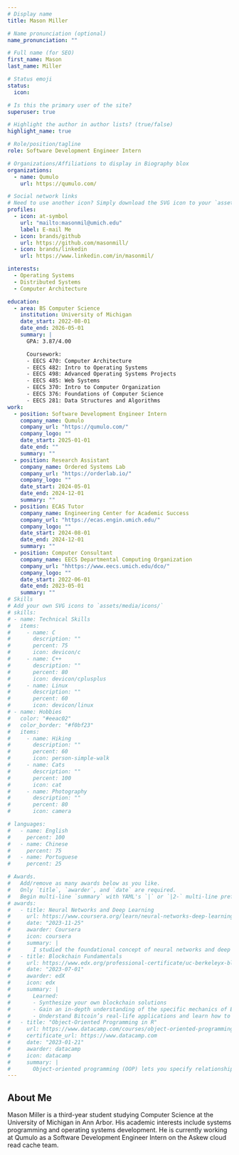 ```yaml
---
# Display name
title: Mason Miller

# Name pronunciation (optional)
name_pronunciation: ""

# Full name (for SEO)
first_name: Mason
last_name: Miller

# Status emoji
status:
  icon:

# Is this the primary user of the site?
superuser: true

# Highlight the author in author lists? (true/false)
highlight_name: true

# Role/position/tagline
role: Software Development Engineer Intern

# Organizations/Affiliations to display in Biography blox
organizations:
  - name: Qumulo
    url: https://qumulo.com/

# Social network links
# Need to use another icon? Simply download the SVG icon to your `assets/media/icons/` folder.
profiles:
  - icon: at-symbol
    url: "mailto:masonmil@umich.edu"
    label: E-mail Me
  - icon: brands/github
    url: https://github.com/masonmill/
  - icon: brands/linkedin
    url: https://www.linkedin.com/in/masonmil/

interests:
  - Operating Systems
  - Distributed Systems
  - Computer Architecture

education:
  - area: BS Computer Science
    institution: University of Michigan
    date_start: 2022-08-01
    date_end: 2026-05-01
    summary: |
      GPA: 3.87/4.00

      Coursework:
      - EECS 470: Computer Architecture
      - EECS 482: Intro to Operating Systems
      - EECS 498: Advanced Operating Systems Projects
      - EECS 485: Web Systems
      - EECS 370: Intro to Computer Organization
      - EECS 376: Foundations of Computer Science
      - EECS 281: Data Structures and Algorithms
work:
  - position: Software Development Engineer Intern
    company_name: Qumulo
    company_url: "https://qumulo.com/"
    company_logo: ""
    date_start: 2025-01-01
    date_end: ""
    summary: ""
  - position: Research Assistant
    company_name: Ordered Systems Lab
    company_url: "https://orderlab.io/"
    company_logo: ""
    date_start: 2024-05-01
    date_end: 2024-12-01
    summary: ""
  - position: ECAS Tutor
    company_name: Engineering Center for Academic Success
    company_url: "https://ecas.engin.umich.edu/"
    company_logo: ""
    date_start: 2024-08-01
    date_end: 2024-12-01
    summary: ""
  - position: Computer Consultant
    company_name: EECS Departmental Computing Organization
    company_url: "hhttps://www.eecs.umich.edu/dco/"
    company_logo: ""
    date_start: 2022-06-01
    date_end: 2023-05-01
    summary: ""
# Skills
# Add your own SVG icons to `assets/media/icons/`
# skills:
# - name: Technical Skills
#   items:
#     - name: C
#       description: ""
#       percent: 75
#       icon: devicon/c
#     - name: C++
#       description: ""
#       percent: 80
#       icon: devicon/cplusplus
#     - name: Linux
#       description: ""
#       percent: 60
#       icon: devicon/linux
# - name: Hobbies
#   color: "#eeac02"
#   color_border: "#f0bf23"
#   items:
#     - name: Hiking
#       description: ""
#       percent: 60
#       icon: person-simple-walk
#     - name: Cats
#       description: ""
#       percent: 100
#       icon: cat
#     - name: Photography
#       description: ""
#       percent: 80
#       icon: camera

# languages:
#   - name: English
#     percent: 100
#   - name: Chinese
#     percent: 75
#   - name: Portuguese
#     percent: 25

# Awards.
#   Add/remove as many awards below as you like.
#   Only `title`, `awarder`, and `date` are required.
#   Begin multi-line `summary` with YAML's `|` or `|2-` multi-line prefix and indent 2 spaces below.
# awards:
#   - title: Neural Networks and Deep Learning
#     url: https://www.coursera.org/learn/neural-networks-deep-learning
#     date: "2023-11-25"
#     awarder: Coursera
#     icon: coursera
#     summary: |
#       I studied the foundational concept of neural networks and deep learning. By the end, I was familiar with the significant technological trends driving the rise of deep learning; build, train, and apply fully connected deep neural networks; implement efficient (vectorized) neural networks; identify key parameters in a neural network’s architecture; and apply deep learning to your own applications.
#   - title: Blockchain Fundamentals
#     url: https://www.edx.org/professional-certificate/uc-berkeleyx-blockchain-fundamentals
#     date: "2023-07-01"
#     awarder: edX
#     icon: edx
#     summary: |
#       Learned:
#       - Synthesize your own blockchain solutions
#       - Gain an in-depth understanding of the specific mechanics of Bitcoin
#       - Understand Bitcoin’s real-life applications and learn how to attack and destroy Bitcoin, Ethereum, smart contracts and Dapps, and alternatives to Bitcoin’s Proof-of-Work consensus algorithm
#   - title: "Object-Oriented Programming in R"
#     url: https://www.datacamp.com/courses/object-oriented-programming-with-s3-and-r6-in-r
#     certificate_url: https://www.datacamp.com
#     date: "2023-01-21"
#     awarder: datacamp
#     icon: datacamp
#     summary: |
#       Object-oriented programming (OOP) lets you specify relationships between functions and the objects that they can act on, helping you manage complexity in your code. This is an intermediate level course, providing an introduction to OOP, using the S3 and R6 systems. S3 is a great day-to-day R programming tool that simplifies some of the functions that you write. R6 is especially useful for industry-specific analyses, working with web APIs, and building GUIs.
---
```


## About Me

Mason Miller is a third-year student studying Computer Science at the University of Michigan in Ann Arbor. His academic interests include systems programming and operating systems development. He is currently working at Qumulo as a Software Development Engineer Intern on the Askew cloud read cache team.
